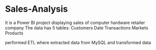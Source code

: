# Sales-Analysis


It is a Power BI project displaying sales of computer hardware retailer company 
The data has 5 tables:
  Customers
  Date
  Transactions
  Markets 
  Products
  
 performed ETL where extracted data from MySQL and transformed data 
